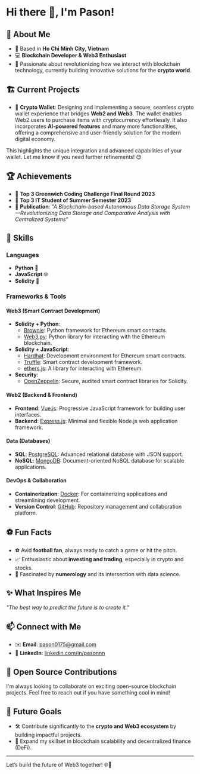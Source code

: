 # Hi there 👋, I'm Pason!

## 🚀 About Me
- 🏡 Based in **Ho Chi Minh City, Vietnam**
- 💻 **Blockchain Developer & Web3 Enthusiast**  
- 🌟 Passionate about revolutionizing how we interact with blockchain technology, currently building innovative solutions for the **crypto world**.

## 🏗️ Current Projects
- 🚀 **Crypto Wallet**: Designing and implementing a secure, seamless crypto wallet experience that bridges **Web2 and Web3**. The wallet enables Web2 users to purchase items with cryptocurrency effortlessly. It also incorporates **AI-powered features** and many more functionalities, offering a comprehensive and user-friendly solution for the modern digital economy.

This highlights the unique integration and advanced capabilities of your wallet. Let me know if you need further refinements! 😊
## 🏆 Achievements
- 🥉 **Top 3 Greenwich Coding Challenge Final Round 2023**
- 🥉 **Top 3 IT Student of Summer Semester 2023**
- 📄 **Publication**: *"A Blockchain-based Autonomous Data Storage System—Revolutionizing Data Storage and Comparative Analysis with Centralized Systems"*

## 🔧 Skills
### Languages
- **Python** 🐍  
- **JavaScript** 🌐  
- **Solidity** 🔗  

### Frameworks & Tools

#### **Web3 (Smart Contract Development)**
- **Solidity + Python**:  
  - [Brownie](https://eth-brownie.readthedocs.io/en/stable/): Python framework for Ethereum smart contracts.  
  - [Web3.py](https://web3py.readthedocs.io/en/stable/): Python library for interacting with the Ethereum blockchain.
- **Solidity + JavaScript**:  
  - [Hardhat](https://hardhat.org/): Development environment for Ethereum smart contracts.  
  - [Truffle](https://trufflesuite.com/): Smart contract development framework.  
  - [ethers.js](https://docs.ethers.io/v5/): A library for interacting with Ethereum.
- **Security**:  
  - [OpenZeppelin](https://openzeppelin.com/contracts/): Secure, audited smart contract libraries for Solidity.

#### **Web2 (Backend & Frontend)**
- **Frontend**: [Vue.js](https://vuejs.org/): Progressive JavaScript framework for building user interfaces.  
- **Backend**: [Express.js](https://expressjs.com/): Minimal and flexible Node.js web application framework.

#### **Data (Databases)**
- **SQL**: [PostgreSQL](https://www.postgresql.org/): Advanced relational database with JSON support.  
- **NoSQL**: [MongoDB](https://www.mongodb.com/): Document-oriented NoSQL database for scalable applications.

#### **DevOps & Collaboration**
- **Containerization**: [Docker](https://www.docker.com/): For containerizing applications and streamlining development.  
- **Version Control**: [GitHub](https://github.com/): Repository management and collaboration platform.

## ⚽ Fun Facts
- ⚽ Avid **football fan**, always ready to catch a game or hit the pitch.  
- 📈 Enthusiastic about **investing and trading**, especially in crypto and stocks.  
- 🧮 Fascinated by **numerology** and its intersection with data science.  

## ✨ What Inspires Me
*"The best way to predict the future is to create it."*  

## 📫 Connect with Me
- ✉️ **Email**: [pason0175@gmail.com](mailto:pason0175@gmail.com)  
- 💼 **LinkedIn**: [linkedin.com/in/pasonnn](https://www.linkedin.com/in/pasonnn/)  

## 🌟 Open Source Contributions
I'm always looking to collaborate on exciting open-source blockchain projects. Feel free to reach out if you have something cool in mind!

## 🎯 Future Goals
- 🛠️ Contribute significantly to the **crypto and Web3 ecosystem** by building impactful projects.  
- 🚀 Expand my skillset in blockchain scalability and decentralized finance (DeFi).  

---

Let’s build the future of Web3 together! 🌐🚀
